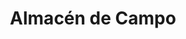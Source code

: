 ---
title: "Almacén de Campo"
url: /ciudad-autonoma-de-buenos-aires/almacen-de-campo/
shop: Lebensmittel
---